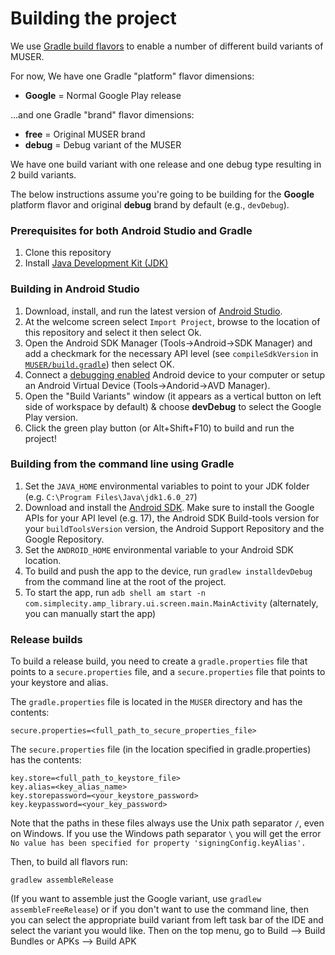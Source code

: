 # Building the project

We use [Gradle build flavors](http://developer.android.com/tools/building/configuring-gradle.html#workBuildVariants) to enable a number of different build variants of MUSER.

For now, We have one  Gradle "platform" flavor dimensions:

* **Google** = Normal Google Play release

...and one Gradle "brand" flavor dimensions:

* **free** = Original MUSER brand
* **debug** = Debug variant of the MUSER

We have one build variant with one release and one debug type resulting in 2 build variants. 

The below instructions assume you're going to be building for the **Google** platform flavor and original **debug** brand by default (e.g., `devDebug`).

### Prerequisites for both Android Studio and Gradle

1. Clone this repository
1. Install [Java Development Kit (JDK)](http://www.oracle.com/technetwork/java/javase/downloads/index.html)

### Building in Android Studio

1. Download, install, and run the latest version of [Android Studio](http://developer.android.com/sdk/installing/studio.html).
1. At the welcome screen select `Import Project`, browse to the location of this repository and select it then select Ok.
1. Open the Android SDK Manager (Tools->Android->SDK Manager) and add a checkmark for the necessary API level (see `compileSdkVersion` in [`MUSER/build.gradle`](MUSER/build.gradle)) then select OK.
1. Connect a [debugging enabled](https://developer.android.com/tools/device.html) Android device to your computer or setup an Android Virtual Device (Tools->Andorid->AVD Manager).
1. Open the "Build Variants" window (it appears as a vertical button on left side of workspace by default) & choose **devDebug** to select the Google Play version.
1. Click the green play button (or Alt+Shift+F10) to build and run the project!

### Building from the command line using Gradle

1. Set the `JAVA_HOME` environmental variables to point to your JDK folder (e.g. `C:\Program Files\Java\jdk1.6.0_27`)
1. Download and install the [Android SDK](http://developer.android.com/sdk/index.html). Make sure to install the Google APIs for your API level (e.g. 17), the Android SDK Build-tools version for your `buildToolsVersion` version, the Android Support Repository and the Google Repository.
1. Set the `ANDROID_HOME` environmental variable to your Android SDK location.
1. To build and push the app to the device, run `gradlew installdevDebug` from the command line at the root of the project.
1. To start the app, run `adb shell am start -n com.simplecity.amp_library.ui.screen.main.MainActivity` (alternately, you can manually start the app)


### Release builds

To build a release build, you need to create a `gradle.properties` file that points to a `secure.properties` file, and a `secure.properties` file that points to your keystore and alias.

The `gradle.properties` file is located in the `MUSER` directory and has the contents:
```
secure.properties=<full_path_to_secure_properties_file>
```

The `secure.properties` file (in the location specified in gradle.properties) has the contents:
```
key.store=<full_path_to_keystore_file>
key.alias=<key_alias_name>
key.storepassword=<your_keystore_password>
key.keypassword=<your_key_password>
```

Note that the paths in these files always use the Unix path separator `/`, even on Windows. If you use the Windows path separator `\` you will get the error `No value has been specified for property 'signingConfig.keyAlias'.`

Then, to build all flavors run:

`gradlew assembleRelease`

(If you want to assemble just the Google variant, use `gradlew assembleFreeRelease`)
or if you don't want to use the command line, then you can select the appropriate build variant from left task bar of the IDE and select the variant you would like. Then on the top menu, go to Build --> Build Bundles or APKs --> Build APK